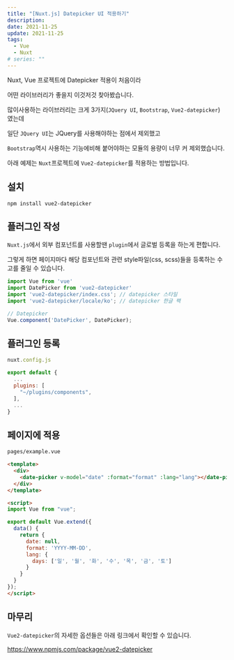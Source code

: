 ```yaml
---
title: "[Nuxt.js] Datepicker UI 적용하기"
description:
date: 2021-11-25
update: 2021-11-25
tags:
  - Vue
  - Nuxt
# series: ""
---
```


Nuxt, Vue 프로젝트에 Datepicker 적용이 처음이라

어떤 라이브러리가 좋을지 이것저것 찾아봤습니다.

많이사용하는 라이브러리는 크게 3가지(`JQuery UI`, `Bootstrap`, `Vue2-datepicker`) 였는데

일단 `JQuery UI`는 JQuery를 사용해야하는 점에서 제외했고

`Bootstrap`역시 사용하는 기능에비해 붙어야하는 모듈의 용량이 너무 커 제외했습니다.

아래 예제는 `Nuxt`프로젝트에 `Vue2-datepicker`를 적용하는 방법입니다.


## 설치

`npm install vue2-datepicker`

## 플러그인 작성

`Nuxt.js`에서 외부 컴포넌트를 사용할땐 `plugin`에서 글로벌 등록을 하는게 편합니다.

그렇게 하면 페이지마다 해당 컴포넌트와 관련 style파일(css, scss)들을 등록하는 수고를 줄일 수 있습니다.

```js [plugins/components.js]
import Vue from 'vue'
import DatePicker from 'vue2-datepicker'
import 'vue2-datepicker/index.css'; // datepicker 스타일
import 'vue2-datepicker/locale/ko'; // datepicker 한글 팩

// Datepicker
Vue.component('DatePicker', DatePicker);
```

## 플러그인 등록

```js
nuxt.config.js

export default {
  ...
  plugins: [
    "~/plugins/components",
  ],
  ...
}
```

## 페이지에 적용

```html
pages/example.vue

<template>
  <div>
    <date-picker v-model="date" :format="format" :lang="lang"></date-picker>
  </div>
</template>

<script>
import Vue from "vue";

export default Vue.extend({
  data() {
    return {
      date: null,
      format: 'YYYY-MM-DD',
      lang: {
        days: ['일', '월', '화', '수', '목', '금', '토']
      }
    }
  }
});
</script>
```

## 마무리

`Vue2-datepicker`의 자세한 옵션들은 아래 링크에서 확인할 수 있습니다.

https://www.npmjs.com/package/vue2-datepicker